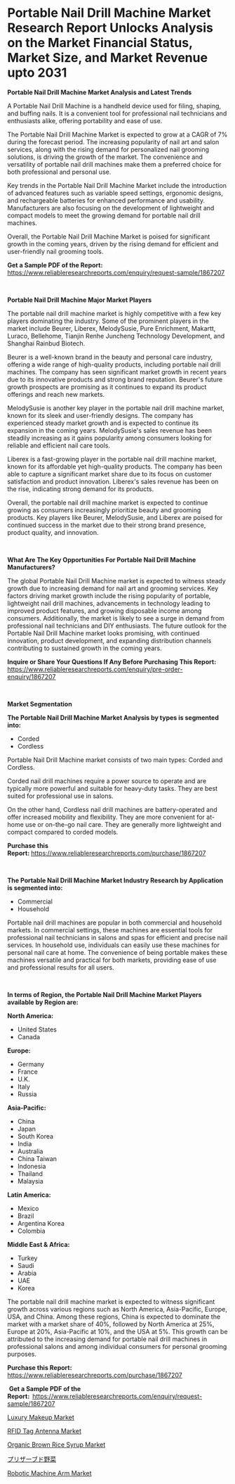 <p><h1>Portable Nail Drill Machine Market Research Report Unlocks Analysis on the Market Financial Status, Market Size, and Market Revenue upto 2031</h1></p><p><strong>Portable Nail Drill Machine Market Analysis and Latest Trends</strong></p>
<p><p>A Portable Nail Drill Machine is a handheld device used for filing, shaping, and buffing nails. It is a convenient tool for professional nail technicians and enthusiasts alike, offering portability and ease of use.</p><p>The Portable Nail Drill Machine Market is expected to grow at a CAGR of 7% during the forecast period. The increasing popularity of nail art and salon services, along with the rising demand for personalized nail grooming solutions, is driving the growth of the market. The convenience and versatility of portable nail drill machines make them a preferred choice for both professional and personal use.</p><p>Key trends in the Portable Nail Drill Machine Market include the introduction of advanced features such as variable speed settings, ergonomic designs, and rechargeable batteries for enhanced performance and usability. Manufacturers are also focusing on the development of lightweight and compact models to meet the growing demand for portable nail drill machines.</p><p>Overall, the Portable Nail Drill Machine Market is poised for significant growth in the coming years, driven by the rising demand for efficient and user-friendly nail grooming tools.</p></p>
<p><strong>Get a Sample PDF of the Report:&nbsp;</strong> <a href="https://www.reliableresearchreports.com/enquiry/request-sample/1867207">https://www.reliableresearchreports.com/enquiry/request-sample/1867207</a></p>
<p>&nbsp;</p>
<p><strong>Portable Nail Drill Machine Major Market Players</strong></p>
<p><p>The portable nail drill machine market is highly competitive with a few key players dominating the industry. Some of the prominent players in the market include Beurer, Liberex, MelodySusie, Pure Enrichment, Makartt, Luraco, Bellehome, Tianjin Renhe Juncheng Technology Development, and Shanghai Rainbud Biotech.</p><p>Beurer is a well-known brand in the beauty and personal care industry, offering a wide range of high-quality products, including portable nail drill machines. The company has seen significant market growth in recent years due to its innovative products and strong brand reputation. Beurer's future growth prospects are promising as it continues to expand its product offerings and reach new markets.</p><p>MelodySusie is another key player in the portable nail drill machine market, known for its sleek and user-friendly designs. The company has experienced steady market growth and is expected to continue its expansion in the coming years. MelodySusie's sales revenue has been steadily increasing as it gains popularity among consumers looking for reliable and efficient nail care tools.</p><p>Liberex is a fast-growing player in the portable nail drill machine market, known for its affordable yet high-quality products. The company has been able to capture a significant market share due to its focus on customer satisfaction and product innovation. Liberex's sales revenue has been on the rise, indicating strong demand for its products.</p><p>Overall, the portable nail drill machine market is expected to continue growing as consumers increasingly prioritize beauty and grooming products. Key players like Beurer, MelodySusie, and Liberex are poised for continued success in the market due to their strong brand presence, product quality, and innovation.</p></p>
<p>&nbsp;</p>
<p><strong>What Are The Key Opportunities For Portable Nail Drill Machine Manufacturers?</strong></p>
<p><p>The global Portable Nail Drill Machine market is expected to witness steady growth due to increasing demand for nail art and grooming services. Key factors driving market growth include the rising popularity of portable, lightweight nail drill machines, advancements in technology leading to improved product features, and growing disposable income among consumers. Additionally, the market is likely to see a surge in demand from professional nail technicians and DIY enthusiasts. The future outlook for the Portable Nail Drill Machine market looks promising, with continued innovation, product development, and expanding distribution channels contributing to sustained growth in the coming years.</p></p>
<p><strong>Inquire or Share Your Questions If Any Before Purchasing This Report:</strong> <a href="https://www.reliableresearchreports.com/enquiry/pre-order-enquiry/1867207">https://www.reliableresearchreports.com/enquiry/pre-order-enquiry/1867207</a></p>
<p>&nbsp;</p>
<p><strong>Market Segmentation</strong></p>
<p><strong>The Portable Nail Drill Machine Market Analysis by types is segmented into:</strong></p>
<p><ul><li>Corded</li><li>Cordless</li></ul></p>
<p><p>Portable Nail Drill Machine market consists of two main types: Corded and Cordless. </p><p>Corded nail drill machines require a power source to operate and are typically more powerful and suitable for heavy-duty tasks. They are best suited for professional use in salons.</p><p>On the other hand, Cordless nail drill machines are battery-operated and offer increased mobility and flexibility. They are more convenient for at-home use or on-the-go nail care. They are generally more lightweight and compact compared to corded models.</p></p>
<p><strong>Purchase this Report:&nbsp;</strong><a href="https://www.reliableresearchreports.com/purchase/1867207">https://www.reliableresearchreports.com/purchase/1867207</a></p>
<p>&nbsp;</p>
<p><strong>The Portable Nail Drill Machine Market Industry Research by Application is segmented into:</strong></p>
<p><ul><li>Commercial</li><li>Household</li></ul></p>
<p><p>Portable nail drill machines are popular in both commercial and household markets. In commercial settings, these machines are essential tools for professional nail technicians in salons and spas for efficient and precise nail services. In household use, individuals can easily use these machines for personal nail care at home. The convenience of being portable makes these machines versatile and practical for both markets, providing ease of use and professional results for all users.</p></p>
<p>&nbsp;</p>
<p><strong>In terms of Region, the Portable Nail Drill Machine Market Players available by Region are:</strong></p>
<p>
    <p> <strong> North America: </strong>
        <ul>
            <li>United States</li>
            <li>Canada</li>
        </ul>
        </p> 
    <p> <strong> Europe: </strong>
        <ul>
            <li>Germany</li>
            <li>France</li>
            <li>U.K.</li>
            <li>Italy</li>
            <li>Russia</li>
        </ul>
        </p> 
    <p> <strong> Asia-Pacific: </strong>
        <ul>
            <li>China</li>
            <li>Japan</li>
            <li>South Korea</li>
            <li>India</li>
            <li>Australia</li>
            <li>China Taiwan</li>
            <li>Indonesia</li>
            <li>Thailand</li>
            <li>Malaysia</li>
        </ul>
        </p> 
    <p> <strong> Latin America: </strong>
        <ul>
            <li>Mexico</li>
            <li>Brazil</li>
            <li>Argentina Korea</li>
            <li>Colombia</li>
        </ul>
        </p> 
    <p> <strong> Middle East & Africa: </strong>
        <ul>
            <li>Turkey</li>
            <li>Saudi</li>
            <li>Arabia</li>
            <li>UAE</li>
            <li>Korea</li>
        </ul>
    </p>
    </p>
<p><p>The portable nail drill machine market is expected to witness significant growth across various regions such as North America, Asia-Pacific, Europe, USA, and China. Among these regions, China is expected to dominate the market with a market share of 40%, followed by North America at 25%, Europe at 20%, Asia-Pacific at 10%, and the USA at 5%. This growth can be attributed to the increasing demand for portable nail drill machines in professional salons and among individual consumers for personal grooming purposes.</p></p>
<p><strong>Purchase this Report: </strong><a href="https://www.reliableresearchreports.com/purchase/1867207">https://www.reliableresearchreports.com/purchase/1867207</a></p>
<p>&nbsp;<strong>Get a Sample PDF of the Report:&nbsp;&nbsp;</strong><a href="https://www.reliableresearchreports.com/enquiry/request-sample/1867207">https://www.reliableresearchreports.com/enquiry/request-sample/1867207</a></p>
<p><strong></strong></p>
<p><p><a href="https://github.com/dimitrishawkinswaynenp91rgz/Market-Research-Report-List-1/blob/main/luxury-makeup-market.md">Luxury Makeup Market</a></p><p><a href="https://issuu.com/reportprime-2/docs/rfid-tag-antenna-market-size-2030.pptx">RFID Tag Antenna Market</a></p><p><a href="https://github.com/changoleonlaverguenzanoexiste/Market-Research-Report-List-2/blob/main/organic-brown-rice-syrup-market.md">Organic Brown Rice Syrup Market</a></p><p><a href="https://github.com/luffiazaza/Market-Research-Report-List-1/blob/main/56782646507.md">プリザーブド野菜</a></p><p><a href="https://issuu.com/reportprime-2/docs/robotic-machine-arm-market-size-2030.pptx">Robotic Machine Arm Market</a></p></p>